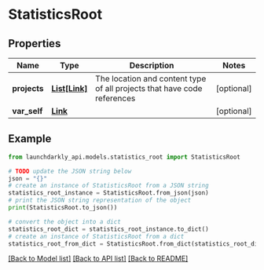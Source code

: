 # StatisticsRoot


## Properties

Name | Type | Description | Notes
------------ | ------------- | ------------- | -------------
**projects** | [**List[Link]**](Link.md) | The location and content type of all projects that have code references | [optional] 
**var_self** | [**Link**](Link.md) |  | [optional] 

## Example

```python
from launchdarkly_api.models.statistics_root import StatisticsRoot

# TODO update the JSON string below
json = "{}"
# create an instance of StatisticsRoot from a JSON string
statistics_root_instance = StatisticsRoot.from_json(json)
# print the JSON string representation of the object
print(StatisticsRoot.to_json())

# convert the object into a dict
statistics_root_dict = statistics_root_instance.to_dict()
# create an instance of StatisticsRoot from a dict
statistics_root_from_dict = StatisticsRoot.from_dict(statistics_root_dict)
```
[[Back to Model list]](../README.md#documentation-for-models) [[Back to API list]](../README.md#documentation-for-api-endpoints) [[Back to README]](../README.md)


